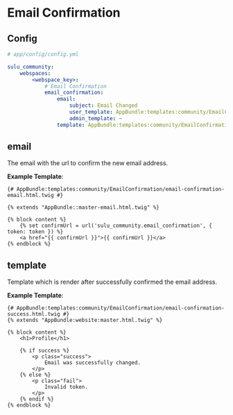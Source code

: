 # Email Confirmation

## Config


```yml
# app/config/config.yml

sulu_community:
    webspaces:
        <webspace_key>:
            # Email Confirmation
            email_confirmation:
                email:
                    subject: Email Changed
                    user_template: AppBundle:templates:community/EmailConfirmation/email-confirmation-email.html.twig
                    admin_template: ~
                template: AppBundle:templates:community/EmailConfirmation/email-confirmation-success.html.twig
```

## email

The email with the url to confirm the new email address.

**Example Template**:

```twig
{# AppBundle:templates:community/EmailConfirmation/email-confirmation-email.html.twig #}

{% extends "AppBundle::master-email.html.twig" %}

{% block content %}
    {% set confirmUrl = url('sulu_community.email_confirmation', { token: token }) %}
    <a href="{{ confirmUrl }}">{{ confirmUrl }}</a>
{% endblock %}
```

## template

Template which is render after successfully confirmed the email address.

**Example Template**:



```twig
{# AppBundle:templates:community/EmailConfirmation/email-confirmation-success.html.twig #}
{% extends "AppBundle:website:master.html.twig" %}

{% block content %}
    <h1>Profile</h1>

    {% if success %}
        <p class="success">
            Email was successfully changed.
        </p>
    {% else %}
        <p class="fail">
            Invalid token.
        </p>
    {% endif %}
{% endblock %}
```
